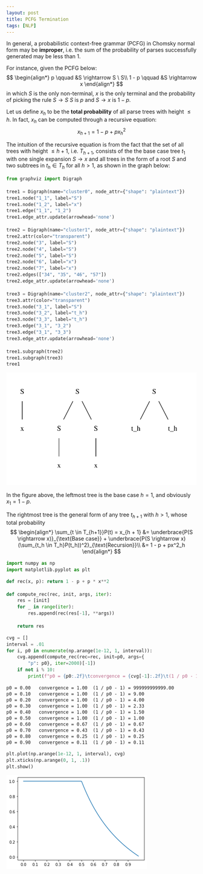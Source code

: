 ```yaml
---
layout: post
title: PCFG Termination
tags: [NLP]
---
```


In general, a probabilistic context-free grammar (PCFG) in Chomsky normal form may be **improper**, i.e. the sum of the probability of parses successfully generated may be less than 1.

For instance, given the PCFG below:
$$
\begin{align*}
p \qquad &S \rightarrow S \ S\\
1 - p \qquad &S \rightarrow x
\end{align*}
$$
in which $S$ is the only non-terminal, $x$ is the only terminal and the probability of picking the rule $S \rightarrow S \ S$ is $p$ and $S \rightarrow x$ is $1 - p$.

Let us define $x_h$ to be the **total probability** of all parse trees with height $\leq h$. In fact, $x_h$ can be computed through a recursive equation:
$$x_{h+1} = 1 - p + px^2_{h}$$

The intuition of the recursive equation is from the fact that the set of all trees with height $\leq h + 1$, i.e. $T_{h+1}$, consists of the the base case tree $t_1$ with one single expansion $S \rightarrow x$ and all trees in the form of a root $S$ and two subtrees in $t_h \in T_h$ for all $h > 1$, as shown in the graph below:


```python
from graphviz import Digraph

tree1 = Digraph(name="cluster0", node_attr={"shape": "plaintext"})
tree1.node("1_1", label="S")
tree1.node("1_2", label="x")
tree1.edge("1_1", "1_2")
tree1.edge_attr.update(arrowhead='none')

tree2 = Digraph(name="cluster1", node_attr={"shape": "plaintext"})
tree2.attr(color="transparent")
tree2.node("3", label="S")
tree2.node("4", label="S")
tree2.node("5", label="S")
tree2.node("6", label="x")
tree2.node("7", label="x")
tree2.edges(["34", "35", "46", "57"])
tree2.edge_attr.update(arrowhead='none')

tree3 = Digraph(name="cluster2", node_attr={"shape": "plaintext"})
tree3.attr(color="transparent")
tree3.node("3_1", label="S")
tree3.node("3_2", label="t_h")
tree3.node("3_3", label="t_h")
tree3.edge("3_1", "3_2")
tree3.edge("3_1", "3_3")
tree3.edge_attr.update(arrowhead='none')

tree1.subgraph(tree2)
tree1.subgraph(tree3)
tree1
```





![svg](../assets/blogs/PCFG-Termination_files/PCFG-Termination_2_0.svg)




In the figure above, the leftmost tree is the base case $h = 1$, and obviously $x_1 = 1 - p$.

The rightmost tree is the general form of any tree $t_{h + 1}$ with $h > 1$, whose total probability
$$
\begin{align*}
\sum_{t \in T_{h+1}}P(t) = x_{h + 1} &= \underbrace{P(S \rightarrow x)}_{\text{Base case}} + \underbrace{P(S \rightarrow x)(\sum_{t_h \in T_h}P(t_h))^2}_{\text{Recursion}}\\
&= 1 - p + px^2_h
\end{align*}
$$


```python
import numpy as np
import matplotlib.pyplot as plt
```


```python
def rec(x, p): return 1 - p + p * x**2

def compute_rec(rec, init, args, iter):
    res = [init]
    for _ in range(iter):
        res.append(rec(res[-1], **args))

    return res
```


```python
cvg = []
interval = .01
for i, p0 in enumerate(np.arange(1e-12, 1, interval)):
    cvg.append(compute_rec(rec=rec, init=p0, args={
        "p": p0}, iter=2000)[-1])
    if not i % 10:
        print(f"p0 = {p0:.2f}\tconvergence = {cvg[-1]:.2f}\t(1 / p0 - 1) = {1 / p0 - 1:.2f}")
```

    p0 = 0.00	convergence = 1.00	(1 / p0 - 1) = 999999999999.00
    p0 = 0.10	convergence = 1.00	(1 / p0 - 1) = 9.00
    p0 = 0.20	convergence = 1.00	(1 / p0 - 1) = 4.00
    p0 = 0.30	convergence = 1.00	(1 / p0 - 1) = 2.33
    p0 = 0.40	convergence = 1.00	(1 / p0 - 1) = 1.50
    p0 = 0.50	convergence = 1.00	(1 / p0 - 1) = 1.00
    p0 = 0.60	convergence = 0.67	(1 / p0 - 1) = 0.67
    p0 = 0.70	convergence = 0.43	(1 / p0 - 1) = 0.43
    p0 = 0.80	convergence = 0.25	(1 / p0 - 1) = 0.25
    p0 = 0.90	convergence = 0.11	(1 / p0 - 1) = 0.11



```python
plt.plot(np.arange(1e-12, 1, interval), cvg)
plt.xticks(np.arange(0, 1, .1))
plt.show()
```



![png](../assets/blogs/PCFG-Termination_files/PCFG-Termination_7_0.png)


